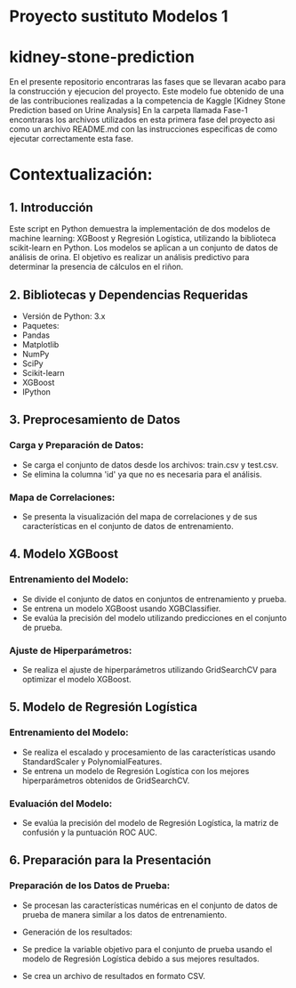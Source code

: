 # Proyecto sustituto Modelos 1
# kidney-stone-prediction

En el presente repositorio encontraras las fases que se llevaran acabo para la construcción y ejecucion del proyecto.
Este modelo fue obtenido de una de las contribuciones realizadas a la competencia de Kaggle [Kidney Stone Prediction based on Urine Analysis]
En la carpeta llamada Fase-1 encontraras los archivos utilizados en esta primera fase del proyecto asi como un archivo README.md con las instrucciones especificas de como ejecutar correctamente esta fase.

# **Contextualización:**

## **1. Introducción**
Este script en Python demuestra la implementación de dos modelos de machine learning: XGBoost y Regresión Logística, utilizando la biblioteca scikit-learn en Python. Los modelos se aplican a un conjunto de datos de análisis de orina. El objetivo es realizar un análisis predictivo para determinar la presencia de cálculos en el riñon.

## **2. Bibliotecas y Dependencias Requeridas**
- Versión de Python: 3.x
- Paquetes:
- Pandas 
- Matplotlib 
- NumPy 
- SciPy
- Scikit-learn
- XGBoost
- IPython

## **3. Preprocesamiento de Datos**

### **Carga y Preparación de Datos:**

- Se carga el conjunto de datos desde los archivos: train.csv y test.csv.
- Se elimina la columna 'id' ya que no es necesaria para el análisis.

### **Mapa de Correlaciones:**

- Se presenta la visualización  del mapa de correlaciones y de sus características en el conjunto de datos de entrenamiento.

## **4. Modelo XGBoost**

### **Entrenamiento del Modelo:**

- Se divide el conjunto de datos en conjuntos de entrenamiento y prueba.
- Se entrena un modelo XGBoost usando XGBClassifier.
- Se evalúa la precisión del modelo utilizando predicciones en el conjunto de prueba.

### **Ajuste de Hiperparámetros:**

- Se realiza el ajuste de hiperparámetros utilizando GridSearchCV para optimizar el modelo XGBoost.

## **5. Modelo de Regresión Logística**

### **Entrenamiento del Modelo:**

- Se realiza el escalado y procesamiento de las características usando StandardScaler y PolynomialFeatures.
- Se entrena un modelo de Regresión Logística con los mejores hiperparámetros obtenidos de GridSearchCV.

### **Evaluación del Modelo:**

- Se evalúa la precisión del modelo de Regresión Logística, la matriz de confusión y la puntuación ROC AUC.

## **6. Preparación para la Presentación**

### **Preparación de los Datos de Prueba:**

- Se procesan las características numéricas en el conjunto de datos de prueba de manera similar a los datos de entrenamiento.

- Generación de los resultados:

- Se predice la variable objetivo para el conjunto de prueba usando el modelo de Regresión Logística debido a sus mejores resultados.
- Se crea un archivo de resultados en formato CSV.

